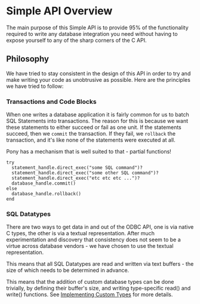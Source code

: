 # Simple API Overview

The main purpose of this Simple API is to provide 95% of the functionality required to write any database integration you need without having to expose yourself to any of the sharp corners of the C API.

## Philosophy

We have tried to stay consistent in the design of this API in order to try and make writing your code as unobtrusive as possible. Here are the principles we have tried to follow:

### Transactions and Code Blocks

When one writes a database application it is fairly common for us to batch SQL Statements into transactions. The reason for this is because we want these statements to either succeed or fail as one unit. If the statements succeed, then we `commit` the transaction. If they fail, we `rollback` the transaction, and it's like none of the statements were executed at all.

Pony has a mechanism that is well suited to that - partial functions!

```pony
try
  statement_handle.direct_exec("some SQL command")?
  statement_handle.direct_exec("some other SQL command")?
  statement_handle.direct_exec("etc etc etc ...")?
  database_handle.commit()
else
  database_handle.rollback()
end
```

### SQL Datatypes

There are two ways to get data in and out of the ODBC API, one is via native C types, the other is via a textual representation. After much experimentation and discovery that consistency does not seem to be a virtue across database vendors - we have chosen to use the textual representation.

This means that all SQL Datatypes are read and written via text buffers - the size of which needs to be determined in advance.

This means that the addition of custom database types can be done trivially, by defining their buffer's size, and writing type-specific read() and write() functions.  See [Implementing Custom Types](https://redvers.github.io/odbc-tutorial/simple/custom-types.html) for more details.
